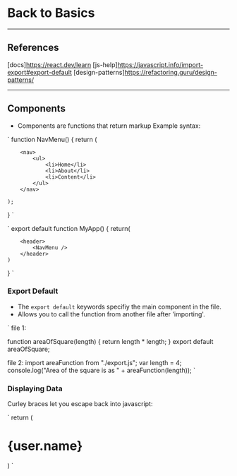 # Back to Basics

---

## References

[docs]https://react.dev/learn
[js-help]https://javascript.info/import-export#export-default
[design-patterns]https://refactoring.guru/design-patterns/

---

## Components

- Components are functions that return markup
  Example syntax:

` function NavMenu() {
return (

        <nav>
            <ul>
                <li>Home</li>
                <li>About</li>
                <li>Content</li>
            </ul>
        </nav>

    );

}
`

`
export default function MyApp() {
return(

        <header>
            <NavMenu />
        </header>
    )

}
`

### Export Default

- The `export default` keywords specifiy the main component in the file.
- Allows you to call the function from another file after 'importing'.

`
file 1:

function areaOfSquare(length) {
return length \* length;
}
export default areaOfSquare;

file 2:
import areaFunction from "./export.js";
var length = 4;
console.log("Area of the square is as " + areaFunction(length));
`

### Displaying Data

Curley braces let you escape back into javascript:

`
return (

<h1>
    {user.name}
</h1>
)
`
